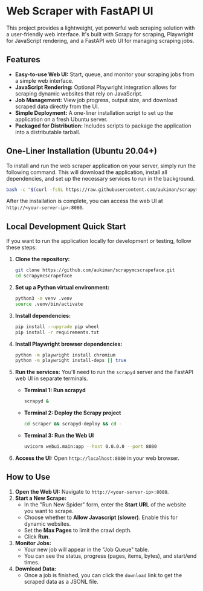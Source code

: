 # Web Scraper with FastAPI UI

This project provides a lightweight, yet powerful web scraping solution with a user-friendly web interface. It's built with Scrapy for scraping, Playwright for JavaScript rendering, and a FastAPI web UI for managing scraping jobs.

## Features

-   **Easy-to-use Web UI:** Start, queue, and monitor your scraping jobs from a simple web interface.
-   **JavaScript Rendering:** Optional Playwright integration allows for scraping dynamic websites that rely on JavaScript.
-   **Job Management:** View job progress, output size, and download scraped data directly from the UI.
-   **Simple Deployment:** A one-liner installation script to set up the application on a fresh Ubuntu server.
-   **Packaged for Distribution:** Includes scripts to package the application into a distributable tarball.

## One-Liner Installation (Ubuntu 20.04+)

To install and run the web scraper application on your server, simply run the following command. This will download the application, install all dependencies, and set up the necessary services to run in the background.

```bash
bash -c "$(curl -fsSL https://raw.githubusercontent.com/aukiman/scrapymcscrapeface/main/install.sh)"
```

After the installation is complete, you can access the web UI at `http://<your-server-ip>:8080`.

## Local Development Quick Start

If you want to run the application locally for development or testing, follow these steps:

1.  **Clone the repository:**
    ```bash
    git clone https://github.com/aukiman/scrapymcscrapeface.git
    cd scrapymcscrapeface
    ```

2.  **Set up a Python virtual environment:**
    ```bash
    python3 -m venv .venv
    source .venv/bin/activate
    ```

3.  **Install dependencies:**
    ```bash
    pip install --upgrade pip wheel
    pip install -r requirements.txt
    ```

4.  **Install Playwright browser dependencies:**
    ```bash
    python -m playwright install chromium
    python -m playwright install-deps || true
    ```

5.  **Run the services:**
    You'll need to run the `scrapyd` server and the FastAPI web UI in separate terminals.

    *   **Terminal 1: Run scrapyd**
        ```bash
        scrapyd &
        ```
    *   **Terminal 2: Deploy the Scrapy project**
        ```bash
        cd scraper && scrapyd-deploy && cd -
        ```
    *   **Terminal 3: Run the Web UI**
        ```bash
        uvicorn webui.main:app --host 0.0.0.0 --port 8080
        ```

6.  **Access the UI:**
    Open `http://localhost:8080` in your web browser.

## How to Use

1.  **Open the Web UI:** Navigate to `http://<your-server-ip>:8080`.
2.  **Start a New Scrape:**
    *   In the "Run New Spider" form, enter the **Start URL** of the website you want to scrape.
    *   Choose whether to **Allow Javascript (slower)**. Enable this for dynamic websites.
    *   Set the **Max Pages** to limit the crawl depth.
    *   Click **Run**.
3.  **Monitor Jobs:**
    *   Your new job will appear in the "Job Queue" table.
    *   You can see the status, progress (pages, items, bytes), and start/end times.
4.  **Download Data:**
    *   Once a job is finished, you can click the `download` link to get the scraped data as a JSONL file.
